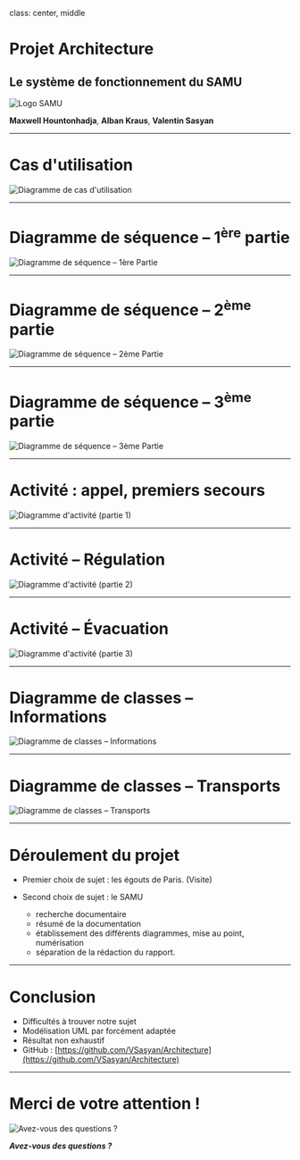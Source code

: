 class: center, middle

# Projet Architecture
## Le système de fonctionnement du SAMU

![Logo SAMU](../rapport/logo-samu.png "Logo SAMU")

**Maxwell Hountonhadja**, **Alban Kraus**, **Valentin Sasyan**

---

Cas d'utilisation
=================

![Diagramme de cas d'utilisation](../rapport/exports/use_case.png "Diagramme de cas d'utilisation")

---

Diagramme de séquence – 1<sup>ère</sup> partie
======================================

![Diagramme de séquence – 1<sup>ère</sup> Partie](../rapport/exports/sequence_1.png "Diagramme de séquence – 1<sup>ère</sup> Partie")

---

Diagramme de séquence – 2<sup>ème</sup> partie
======================================

![Diagramme de séquence – 2<sup>ème</sup> Partie](../rapport/exports/sequence_2.png "Diagramme de séquence – 2<sup>ème</sup>")

---

Diagramme de séquence – 3<sup>ème</sup> partie
======================================

![Diagramme de séquence – 3<sup>ème</sup> Partie](../rapport/exports/sequence_3.png "Diagramme de séquence – 3<sup>ème</sup>")

---

Activité : appel, premiers secours
==================================

![Diagramme d'activité (partie 1)](../rapport/exports/activity-1.png)

---

Activité – Régulation
======================

![Diagramme d'activité (partie 2)](../rapport/exports/activity-2.png)

---

Activité – Évacuation
======================

![Diagramme d'activité (partie 3)](../rapport/exports/activity-3.png)

---

Diagramme de classes – Informations
====================================

![Diagramme de classes – Informations](../rapport/exports/classes_informations.png "Diagramme de classes – Informations")

---

Diagramme de classes – Transports
==================================

![Diagramme de classes – Transports](../images/10-classes-2.png "Diagramme de classes – Transports")

---

Déroulement du projet
=====================

* Premier choix de sujet :  les égouts de Paris. (Visite)

* Second choix de sujet : le SAMU
    - recherche documentaire
    - résumé de la documentation
    - établissement des différents diagrammes, mise au point, numérisation
    - séparation de la rédaction du rapport.

---

Conclusion
==========

* Difficultés à trouver notre sujet
* Modélisation UML par forcément adaptée
* Résultat non exhaustif
* GitHub : [https://github.com/VSasyan/Architecture](https://github.com/VSasyan/Architecture)

---

Merci de votre attention !
==========================

![Avez-vous des questions ?](../images/13-merci.jpg "Avez-vous des questions ?")

***Avez-vous des questions ?***
